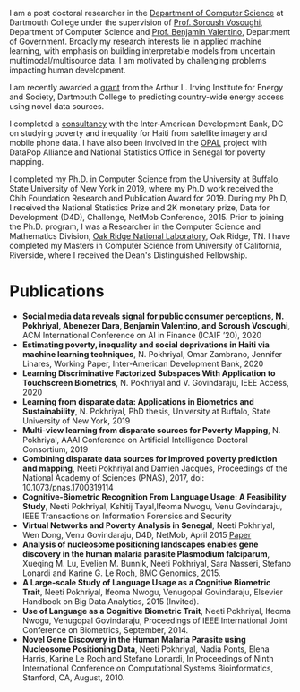 I am a post doctoral researcher in the <a href="https://www.cs.dartmouth.edu">Department of Computer Science</a> at Dartmouth College under the supervision of <a href="https://web.cs.dartmouth.edu/people/soroush-vosoughi">Prof. Soroush Vosoughi</a>, Department of Computer Science and <a href="https://sites.dartmouth.edu/valentino">Prof. Benjamin Valentino</a>, Department of Government. Broadly my research interests lie in applied machine learning, with emphasis on building interpretable models from uncertain multimodal/multisource data. I am motivated by challenging problems impacting human development. 

I am recently awarded a <a href="https://irving.dartmouth.edu/research/funding-faculty/funded-projects/mapping-country-wide-energy-access-majority-worldgrant">grant</a> from the Arthur L. Irving Institute for Energy and Society, Dartmouth College to predicting country-wide energy access using novel data sources. 

I completed a <a href="https://publications.iadb.org/en/estimating-and-forecasting-income-poverty-and-inequality-in-haiti-using-satellite-imagery-and-mobile-phone-data">consultancy</a> with the Inter-American Development Bank, DC on studying poverty and inequality for Haiti from satellite imagery and mobile phone data. I have also been involved in the <a href="https://datapopalliance.org/transform/opal/">OPAL</a> project with DataPop Alliance and National Statistics Office in Senegal for poverty mapping.

I completed my Ph.D. in Computer Science from the University at Buffalo, State University of New York in 2019, where my Ph.D work received the Chih Foundation Research and Publication Award for 2019. During my Ph.D, I received the National Statistics Prize and 2K monetary prize, Data for Development (D4D), Challenge, NetMob Conference, 2015. Prior to joining the Ph.D. program, I was a Researcher in the Computer Science and Mathematics Division, <a href="https://www.ornl.gov">Oak Ridge National Laboratory</a>, Oak Ridge, TN. I have completed my Masters in Computer Science from University of California, Riverside, where I received the Dean's Distinguished Fellowship.


Publications
============
<ul>
<li><b>Social media data reveals signal for public consumer perceptions, N. Pokhriyal, Abenezer Dara, Benjamin Valentino, and Soroush Vosoughi</b>, ACM International Conference on AI in Finance (ICAIF ’20), 2020</li>      
<li><b>Estimating poverty, inequality and social deprivations in Haiti via machine learning techniques</b>, N. Pokhriyal, Omar Zambrano, Jennifer Linares, Working Paper, Inter-American Development Bank, 2020</li>
<li><b>Learning Discriminative Factorized Subspaces With Application to Touchscreen Biometrics</b>, N. Pokhriyal and V. Govindaraju, IEEE Access, 2020</li>
<li><b>Learning from disparate data: Applications in Biometrics and Sustainability</b>, N. Pokhriyal, PhD thesis, University at Buffalo, State University of New York, 2019</li> 
<li><b>Multi-view learning from disparate sources for Poverty Mapping</b>, N. Pokhriyal, AAAI Conference on Artificial Intelligence Doctoral Consortium, 2019
<li><b>Combining disparate data sources for improved poverty prediction and mapping</b>, Neeti Pokhriyal and Damien Jacques, Proceedings of the National Academy of Sciences (PNAS), 2017, doi: 10.1073/pnas.1700319114</li>
      <li><b>Cognitive-Biometric Recognition From Language Usage: A Feasibility Study</b>, Neeti Pokhriyal, Kshitij Tayal,Ifeoma Nwogu, Venu Govindaraju, IEEE Transactions on Information Forensics and Security</li>
      <li><b>Virtual Networks and Poverty Analysis in Senegal</b>, Neeti Pokhriyal, Wen Dong, Venu Govindaraju, D4D, NetMob, April 2015 <a href="http://arxiv.org/abs/1506.03401">Paper</a></li>
      <li><b>Analysis of nucleosome positioning landscapes enables gene discovery in the human malaria parasite Plasmodium falciparum</b>, Xueqing M. Lu, Evelien M. Bunnik, Neeti Pokhriyal, Sara Nasseri, Stefano Lonardi and Karine G. Le Roch, BMC Genomics, 2015.</li>
      <li><b>A Large-scale Study of Language Usage as a Cognitive Biometric Trait</b>, Neeti Pokhriyal, Ifeoma Nwogu, Venugopal Govindaraju, Elsevier Handbook on Big Data Analytics, 2015 (Invited).</li>
            <li><b>Use of Language as a Cognitive Biometric Trait</b>, Neeti Pokhriyal, Ifeoma Nwogu, Venugopal Govindaraju, Proceedings of IEEE International Joint Conference on Biometrics, September, 2014.</li>
      <li><b>Novel Gene Discovery in the Human Malaria Parasite using Nucleosome Positioning Data</b>, Neeti Pokhriyal, Nadia Ponts, Elena Harris, Karine Le Roch and Stefano Lonardi, In Proceedings of Ninth International Conference on Computational Systems Bioinformatics, Stanford, CA, August, 2010.</li>
</ul>
